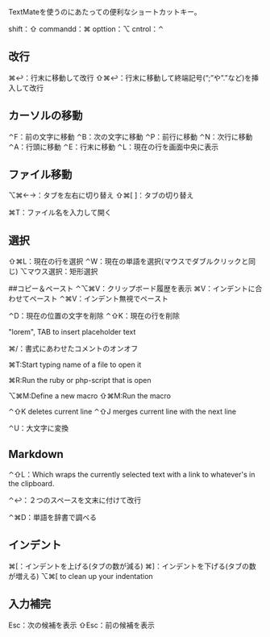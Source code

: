 
TextMateを使うのにあたっての便利なショートカットキー。

shift：⇧
commandd：⌘
opttion：⌥
cntrol：⌃

## 改行
⌘↩：行末に移動して改行
⇧⌘↩：行末に移動して終端記号(“;”や”.”など)を挿入して改行


## カーソルの移動
⌃F：前の文字に移動
⌃B：次の文字に移動
⌃P：前行に移動
⌃N：次行に移動
⌃A：行頭に移動
⌃E：行末に移動
⌃L：現在の行を画面中央に表示


## ファイル移動
⌥⌘←→：タブを左右に切り替え
⇧⌘[ ]：タブの切り替え

⌘T：ファイル名を入力して開く

## 選択
⇧⌘L：現在の行を選択
⌃W：現在の単語を選択(マウスでダブルクリックと同じ)
⌥マウス選択：矩形選択

##コピー＆ペースト
⌃⌥⌘V：クリップボード履歴を表示
⌘V：インデントに合わせてペースト
⌃⌘V：インデント無視でペースト

⌃D：現在の位置の文字を削除
⌃⇧K：現在の行を削除

"lorem", TAB to insert placeholder text


⌘/：書式にあわせたコメントのオンオフ


⌘T:Start typing name of a file to open it

⌘R:Run the ruby or php-script that is open

⌥⌘M:Define a new macro
⇧⌘M:Run the macro

⌃⇧K deletes current line
⌃⇧J merges current line with the next line

⌃U：大文字に変換

## Markdown

⌃⇧L：Which wraps the currently selected text with a link to whatever's in the clipboard.

⌃↩：２つのスペースを文末に付けて改行

⌃⌘D：単語を辞書で調べる

## インデント
⌘[：インデントを上げる(タブの数が減る)
⌘]：インデントを下げる(タブの数が増える)
⌥⌘[ to clean up your indentation

## 入力補完
Esc：次の候補を表示
⇧Esc：前の候補を表示
